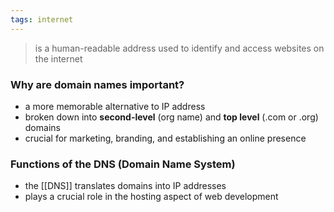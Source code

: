 ```yaml
---
tags: internet
---
```


> is a human-readable address used to identify and access websites on the internet

### Why are domain names important?
- a more memorable alternative to IP address
- broken down into **second-level** (org name) and **top level** (.com or .org) domains
- crucial for marketing, branding, and establishing an online presence

### Functions of the DNS (Domain Name System)
- the [[DNS]] translates domains into IP addresses
- plays a crucial role in the hosting aspect of web development

